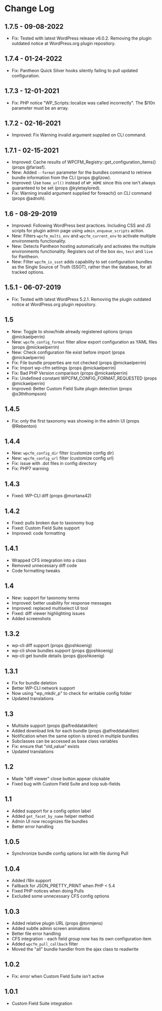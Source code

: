 # Change Log

## 1.7.5 - 09-08-2022
* Fix: Tested with latest WordPress release v6.0.2. Removing the plugin outdated notice at WordPress.org plugin repository.

## 1.7.4 - 01-24-2022
* Fix: Pantheon Quick Silver hooks silently failing to pull updated configuration.

## 1.7.3 - 12-01-2021
* Fix: PHP notice "WP_Scripts::localize was called incorrectly". The $l10n parameter must be an array.

## 1.7.2 - 02-16-2021
* Improved: Fix Warning invalid argument supplied on CLI command.

## 1.7.1 - 02-15-2021
* Improved: Cache results of WPCFM_Registry::get_configuration_items() (props @fariasf).
* New: Added `--format` parameter for the bundles command to retrieve bundle information from the CLI (props @gilzow).
* Improved: Use `home_url()` instead of `WP_HOME` since this one isn't always guaranteed to be set (props @kyletaylored).
* Fix: Warning invalid argument supplied for foreach() on CLI command (props @adnoh).

## 1.6 - 08-29-2019
* Improved: Following WordPress best practices. Including CSS and JS scripts for plugin admin page using `admin_enqueue_scripts` action.
* New: Filters `wpcfm_multi_env` and `wpcfm_current_env` to activate multiple environments functionality.
* New: Detects Pantheon hosting automatically and activates the multiple environments functionality. Registers out of the box `dev`, `test` and `live` for Pantheon.
* New: Filter `wpcfm_is_ssot` adds capability to set configuration bundles as the Single Source of Truth (SSOT), rather than the database, for all tracked options.

## 1.5.1 - 06-07-2019
* Fix: Tested with latest WordPress 5.2.1. Removing the plugin outdated notice at WordPress.org plugin repository.

## 1.5
* New: Toggle to show/hide already registered options (props @mickaelperrin)
* New: `wpcfm_config_format` filter allow export configuration as YAML files (props @mickaelperrin)
* New: Check configuration file exist before import (props @mickaelperrin)
* Fix: File bundle properties are not checked (props @mickaelperrin)
* Fix: Import wp-cfm settings (props @mickaelperrin)
* Fix: Bad PHP Version comparison (props @mickaelperrin)
* Fix: Undefined constant WPCFM_CONFIG_FORMAT_REQUESTED (props @mickaelperrin)
* Improved: Better Custom Field Suite plugin detection (props @s3ththompson)

## 1.4.5
* Fix: only the first taxonomy was showing in the admin UI (props @Rebenton)

## 1.4.4
* New: `wpcfm_config_dir` filter (customize config dir)
* New: `wpcfm_config_url` filter (customize config url)
* Fix: issue with .dot files in config directory
* Fix: PHP7 warning

## 1.4.3
* Fixed: WP-CLI diff (props @mortana42)

## 1.4.2
* Fixed: pulls broken due to taxonomy bug
* Fixed: Custom Field Suite support
* Improved: code formatting

## 1.4.1
* Wrapped CFS integration into a class
* Removed unnecessary diff code
* Code formatting tweaks

## 1.4
* New: support for taxonomy terms
* Improved: better usability for response messages
* Improved: replaced multiselect UI tool
* Fixed: diff viewer highlighting issues
* Added screenshots

## 1.3.2
* wp-cli diff support (props @joshkoenig)
* wp-cli show bundles support (props @joshkoenig)
* wp-cli get bundle details (props @joshkoenig)

## 1.3.1
* Fix for bundle deletion
* Better WP-CLI network support
* Now using "wp_mkdir_p" to check for writable config folder
* Updated translations

## 1.3
* Multisite support (props @alfreddatakillen)
* Added download link for each bundle (props @alfreddatakillen)
* Notification when the same option is stored in multiple bundles
* Subclasses can be accessed as base class variables
* Fix: ensure that "old_value" exists
* Updated translations

## 1.2
* Made "diff viewer" close button appear clickable
* Fixed bug with Custom Field Suite and loop sub-fields

## 1.1
* Added support for a config option label
* Added `get_facet_by_name` helper method
* Admin UI now recognizes file bundles
* Better error handling

## 1.0.5
* Synchronize bundle config options list with file during Pull

## 1.0.4
* Added i18n support
* Fallback for JSON_PRETTY_PRINT when PHP < 5.4
* Fixed PHP notices when doing Pulls
* Excluded some unnecessary CFS config options

## 1.0.3
* Added relative plugin URL (props @tormjens)
* Added subtle admin screen animations
* Better file error handling
* CFS integration - each field group now has its own configuration item
* Added `wpcfm_pull_callback` filter
* Moved the "all" bundle handler from the ajax class to readwrite

## 1.0.2
* Fix: error when Custom Field Suite isn't active

## 1.0.1
* Custom Field Suite integration
